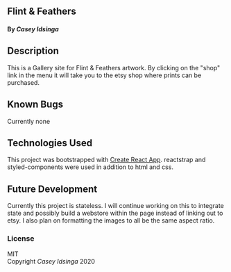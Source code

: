 ## Flint & Feathers

#### By _Casey Idsinga_

## Description

This is a Gallery site for Flint & Feathers artwork. By clicking on the "shop" link in the menu it will take you to the etsy shop where prints can be purchased.

## Known Bugs

Currently none

## Technologies Used

This project was bootstrapped with [Create React App](https://github.com/facebook/create-react-app). reactstrap and styled-components were used in addition to html and css.

## Future Development

Currently this project is stateless. I will continue working on this to integrate state and possibly build a webstore within the page instead of linking out to etsy. I also plan on formatting the images to all be the same aspect ratio.

### License

MIT
<br>
Copyright _Casey Idsinga_ 2020
